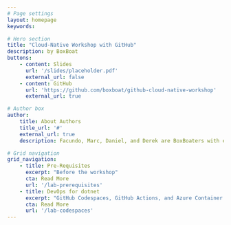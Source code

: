```yaml
---
# Page settings
layout: homepage
keywords:

# Hero section
title: "Cloud-Native Workshop with GitHub"
description: by BoxBoat
buttons:
    - content: Slides
      url: '/slides/placeholder.pdf'
      external_url: false
    - content: GitHub
      url: 'https://github.com/boxboat/github-cloud-native-workshop'
      external_url: true

# Author box
author:
    title: About Authors
    title_url: '#'
    external_url: true
    description: Facundo, Marc, Daniel, and Derek are BoxBoaters with experience in all major clouds and modern CI/CD systems.

# Grid navigation
grid_navigation:
    - title: Pre-Requisites
      excerpt: "Before the workshop"
      cta: Read More
      url: '/lab-prerequisites'
    - title: DevOps for dotnet
      excerpt: "GitHub Codespaces, GitHub Actions, and Azure Container Apps!"
      cta: Read More
      url: '/lab-codespaces'
---
```

